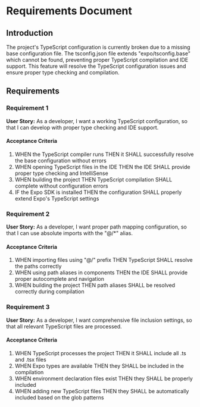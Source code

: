 # Requirements Document

## Introduction

The project's TypeScript configuration is currently broken due to a missing base configuration file. The tsconfig.json file extends "expo/tsconfig.base" which cannot be found, preventing proper TypeScript compilation and IDE support. This feature will resolve the TypeScript configuration issues and ensure proper type checking and compilation.

## Requirements

### Requirement 1

**User Story:** As a developer, I want a working TypeScript configuration, so that I can develop with proper type checking and IDE support.

#### Acceptance Criteria

1. WHEN the TypeScript compiler runs THEN it SHALL successfully resolve the base configuration without errors
2. WHEN opening TypeScript files in the IDE THEN the IDE SHALL provide proper type checking and IntelliSense
3. WHEN building the project THEN TypeScript compilation SHALL complete without configuration errors
4. IF the Expo SDK is installed THEN the configuration SHALL properly extend Expo's TypeScript settings

### Requirement 2

**User Story:** As a developer, I want proper path mapping configuration, so that I can use absolute imports with the "@/*" alias.

#### Acceptance Criteria

1. WHEN importing files using "@/" prefix THEN TypeScript SHALL resolve the paths correctly
2. WHEN using path aliases in components THEN the IDE SHALL provide proper autocomplete and navigation
3. WHEN building the project THEN path aliases SHALL be resolved correctly during compilation

### Requirement 3

**User Story:** As a developer, I want comprehensive file inclusion settings, so that all relevant TypeScript files are processed.

#### Acceptance Criteria

1. WHEN TypeScript processes the project THEN it SHALL include all .ts and .tsx files
2. WHEN Expo types are available THEN they SHALL be included in the compilation
3. WHEN environment declaration files exist THEN they SHALL be properly included
4. WHEN adding new TypeScript files THEN they SHALL be automatically included based on the glob patterns